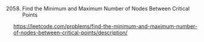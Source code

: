 2058. Find the Minimum and Maximum Number of Nodes Between Critical Points

https://leetcode.com/problems/find-the-minimum-and-maximum-number-of-nodes-between-critical-points/description/

